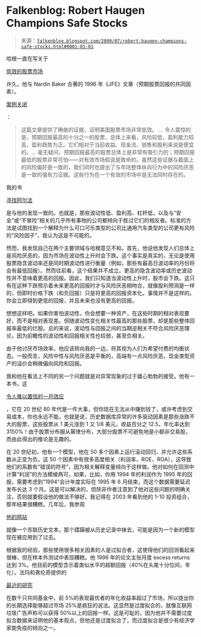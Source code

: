 <!--yml

类别：未分类

日期：2024-05-12 21:55:55

-->

# Falkenblog: Robert Haugen Champions Safe Stocks

> 来源：[`falkenblog.blogspot.com/2009/07/robert-haugen-champions-safe-stocks.html#0001-01-01`](http://falkenblog.blogspot.com/2009/07/robert-haugen-champions-safe-stocks.html#0001-01-01)

哈根一直在写关于

[低效的股票市场](http://www.amazon.com/Inefficient-Stock-Market-Robert-Haugen/dp/0130323667/ref=sr_1_1?ie=UTF8&s=books&qid=1246918923&sr=1-1)

许久。他与 Nardin Baker 合著的 1996 年《JFE》文章（预期股票回报的共同因素）。

[案例关闭](http://papers.ssrn.com/sol3/papers.cfm?abstract_id=1306523)

：

> 这篇文章提供了确凿的证据，证明美国股票市场非常低效。 ... 令人震惊的是，预期回报最高的十分之一的股票，总体上来看，风险较低，盈利能力较高，盈利趋势为正。它们相对于当前收益、现金流、销售和股利来说是便宜的。... 毫无疑问，预期回报最高的股票总体上是非常有吸引力的；预期回报最低的股票非常可怕——对有效市场假说是致命的。虽然这些证据与截面上的风险偏好是一致的，我们同时也提出了与市场整体纵向行为中的风险厌恶是一致的强有力证据。这些行为在一个有效的市场中是无法同时存在的。

我的书

[寻找阿尔法](http://www.amazon.com/Finding-Alpha-Search-Return-Finance/dp/0470445904/ref=pd_rhf_p_t_2)

是与他的发现一致的。也就是，那些波动性低、盈利高、杠杆低，以及与“安全”或“不冒险”相关的几乎所有事物的公司都倾向于胜过它们的相反者。标准的方法是试图找到一个解释为什么可口可乐类型的公司比通用汽车类型的公司更有风险的“风险因子”，我认为这是不可能的。

然而，我发现自己在两个主要领域与哈根意见不和。首先，他说他发现人们总体上是风险厌恶的，因为市场在波动性上升时会下跌。这个事实是真实的，无论是使用股票隐含波动率还是同时期波动性进行衡量（例如，那些有最高日波动率的月份将会有最低回报）。然而往前看，这个结果并不成立。更高的隐含波动率或历史波动性并不意味着更高的回报。因此，我们只知道当波动性上升时，股市会下跌。这只有在这种下跌预示着未来更高的回报时才与风险厌恶相吻合，就像股利预测是一样的，但即时价格下跌（和负回报）只是将更高的回报资本化。事情并不是这样的。你会立即得到更低的回报，并且未来也没有更高的回报。

想想这样吧。如果你害怕波动性，你会想要一种资产，在这些时期的相对表现要好，而不是相对表现差。但随波动性变化相关性最高的那些股票，却是那些整体回报率最低的烂股。总的来说，波动性与回报之间的当期逆相关不符合风险厌恶理论，因为前瞻性的波动性和回报相关性也较弱，甚至负相关。

由于他讨厌市场效率，他应该转向我的一边，将其视为人们为希望付费的均衡状态。一般而言，风险中性与风险厌恶是平衡的，高端有一点风险厌恶，现金类型资产的溢价会稍微偏向风险和回报。

我和他在看法上不同的另一个问题就是对异常现象的过于雄心勃勃的接受。他有一本书，这

[令人难以置信的一月效应](http://www.amazon.com/Incredible-January-Effect-Markets-Unsolved/dp/1556238711/ref=sr_1_1?ie=UTF8&s=books&qid=1246918964&sr=1-1)

，它在 20 世纪 80 年代是一件大事，但你现在无法从中赚到钱了，或许考虑到交易成本，你也永远不能。也就是说，历史数据库异常的许多驱动因素是那些涨跌不大的股票，这些股票从 1 美元涨到 1 又 1/8 美元，收益百分之 12.5，年化率达到 3150%！由于股票分布服从幂律分布，大部分股票不可避免地是小额非交易股，而由此得出的推论是无趣的。

在 20 世纪初，他有一个模型，他在 50 多个因素上运行滚动回归，并允许这些系数从正变为负。这 50 个因素中有很多高度相关（利润率、ROE、ROA），这导致他们的系数有“错误的符号”，因为相关解释变量倾向于这样做。他对如何在回测中计算“利润”的方法模棱两可，如果，比如，你用 1994 年的利润作为 1995 年的回报，需要考虑到“1994”会计年度实际在 1995 年 6 月结束，而这个数据需要延迟发布长达 3 个月。这是可以解决的，但除非作者注意到了他对这些问题的明确关注，否则就要假设他的做法不够好。我记得在 2003 年看到他的 1-10 投资组合，那年结果很糟糕。几年后，我参观

[他的网站](http://www.quantitativeinvestment.com/)

就像一个苏联历史文本，那个蹂躏被从历史记录中抹去，可能是因为一个新的模型现在被应用到了过去。

根据我的经验，那些使用很多相关因素的人是过拟合者，这使得他们的回测看起来很棒，但在样本外测试中表现糟糕。他 1996 年的论文主张月度 excess returns 达到 3%。他目前的模型含示着类似水平的超额回报（40%在头尾十分位间，年化）。法玛和弗伦奇提供的

[最近的研究](http://www.dimensional.com/famafrench/2009/06/luck-versus-skill-in-mutual-fund-performance.html)

在数千只共同基金中，前 5%的表现最优者的年化收益率超过了市场，所以提出你的长期选择能够超过市场 25%是疯狂的说法。这显然是过度拟合的，就像互联网垃圾广告声称可以获得 50%以上的回报一样。这是可耻的，因为他并不需要过度拟合数据来证明他的基本观点，但他还是过度拟合了，而过度拟合是很少有经济学家能免疫的倾向之一。
